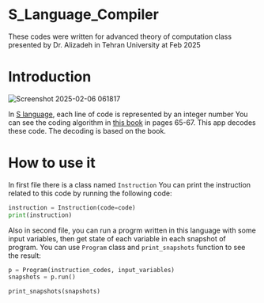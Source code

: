 # S_Language_Compiler
These codes were written for advanced theory of computation class presented by Dr. Alizadeh in Tehran University at Feb 2025

# Introduction
![Screenshot 2025-02-06 061817](https://github.com/user-attachments/assets/db2c7c6a-915f-496c-b920-a1a50795afbb)

In [S language](https://en.wikipedia.org/wiki/S_(programming_language)), each line of code is represented by an integer number 
You can see the coding algorithm in [this book](https://books.google.de/books?id=6G_arEqHtysC&printsec=frontcover&redir_esc=y#v=onepage&q&f=false) in pages 65-67.
This app decodes these code. The decoding is based on the book.

# How to use it
In first file there is a class named `Instruction`
You can print the instruction related to this code by running the following code:

```python
instruction = Instruction(code=code)
print(instruction)
```

Also in second file, you can run a progrm written in this language with some input variables, then get state of each variable in each snapshot of program.
You can use `Program` class and `print_snapshots` function to see the result: 

```python
p = Program(instruction_codes, input_variables)
snapshots = p.run()

print_snapshots(snapshots)
```
